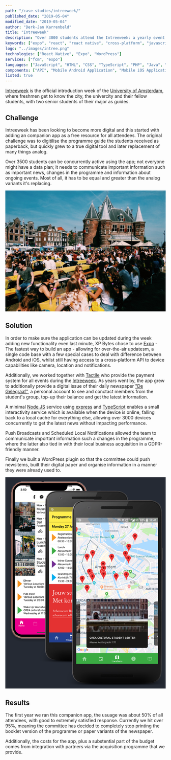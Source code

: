 ```yaml
---
path: "/case-studies/intreeweek/"
published_date: "2019-05-04"
modified_date: "2019-05-04"
author: "Derk-Jan Karrenbeld"
title: "Intreeweek"
description: "Over 3000 students attend the Intreeweek: a yearly event from the University of Amsterdam. XP Bytes provides their app companion which holds their programme, games, quick links and more."
keywords: ["expo", "react", "react native", "cross-platform", "javascript", "uva", "intreeweek"]
logo: "../images/intree.png"
technologies: ["React Native", "Expo", "WordPress"]
services: ["fcm", "expo"]
languages: ["JavaScript", "HTML", "CSS", "TypeScript", "PHP", "Java", "Swift"]
components: ["API", "Mobile Android Application", "Mobile iOS Application", "Progressive Web App", "Wordpress Plugin"]
listed: true
---
```


[Intreeweek][website-intreeweek] is the official introduction week of the
[University of Amsterdam][website-uva], where freshmen get to know the city,
the univercity and their fellow students, with two senior students of their
major as guides.

## Challenge

Intreeweek has been looking to become more digital and this started with adding
an companion app as a free resource for all attendees. The original challenge
was to digitilise the programme guide the students received as paperback, but
quickly grew to a true digital tool and later replacement of many things analog.

Over 3500 students can be concurrently active using the app; not everyone might
have a data plan; it needs to communicate important information such as
important news, changes in the programme and information about ongoing events.
Most of all, it has to be equal and greater than the analog variants it's
replacing.

![A photo of hundreds of students at an event during de Intreeweek at 'De Nieuwmarkt' in Amsterdam, The Netherlands](../images/intreeweek/intro.jpg "Event at Nieuwmarkt during de Intreeweek")

## Solution

In order to make sure the application can be updated during the week adding new
functionality even last minute, XP Bytes chose to use [Expo][website-expo] -
The fastest way to build an app - allowing for over-the-air updatesm, a single
code base with a few special cases to deal with difference between Android and
iOS, whilst still having access to a cross-platform API to device capabilities
like camera, location and notifications.

Additionally, we worked together with [Tactile][website-tactile] who provide the
payment system for all events during the [Intreeweek][website-intreeweek]. As
years went by, the app grew to additionally provide a digital issue of their
daily newspaper ["De Gelegraaf"][website-gelegraaf], a personal account to see
and conctact members from the student's group, top-up their balance and get the
latest information.

A minimal [Node JS][website-nodejs] service using [express][website-express]
and [TypeScript][website-typescript] enables a small interactivity service which
is available when the device is online, falling back to a local cache for
everything else, allowing over 3000 devices concurrently to get the latest news
without impacting performance.

Push Broadcasts and Scheduled Local Notifications allowed the team to
communicate important information such a changes in the programme, where the
latter also tied in with their local business acquisition in a GDPR-friendly
manner.

Finally we built a WordPress plugin so that the committee could push newsitems,
built their digital paper and organise information in a manner they were already
used to.

![Phone screen showing a Google Maps image of the city center of Amsterdam with pins on certain locations. There is an overlay carousel with cards of these locations. Behind that a phone with partially visible programme. Behind that a partial home screen with current events](../images/intreeweek/composite.png "Various platforms and sections of the 2018 app")

## Results

The first year we ran this companion app, the usuage was about 50% of all
attendees, with good to extremely satisfied response. Currently we hit over
95%, meaning the committee has decided to completely stop printing the booklet
version of the programme or paper variants of the newspaper.

Additionally, the costs for the app, plus a substential part of the budget comes
from integration with partners via the acquisition programme that we provide.


[website-intreeweek]: https://intreeweek.nl/en/
[website-uva]: https://www.uva.nl/
[website-expo]: https://expo.io/
[website-tactile]: https://tactile.events/
[website-gelegraaf]: https://issuu.com/carmendorlo
[website-nodejs]: https://nodejs.org/
[website-express]: https://expressjs.com/
[website-typescript]: https://www.typescriptlang.org/
